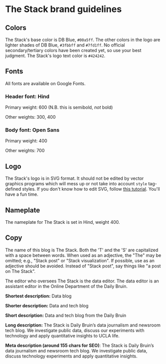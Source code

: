# The Stack brand guidelines 

## Colors

The Stack's base color is DB Blue, `#00a5ff`. The other colors in the logo are lighter shades of DB Blue, `#3fbbff` and `#7fd1ff`. No official secondary/tertiary colors have been created yet, so use your best judgment. The Stack's logo text color is `#424242`.


## Fonts

All fonts are available on Google Fonts.

### Header font: Hind

Primary weight: 600 (N.B. this is semibold, *not* bold)

Other weights: 300, 400

### Body font: Open Sans

Primary weight: 400

Other weights: 700


## Logo

The Stack's logo is in SVG format. It should not be edited by vector graphics programs which will mess up or not take into account `style` tag-defined styles. If you don't know how to edit SVG, follow [this tutorial](http://tutorials.jenkov.com/svg/index.html). You'll have a fun time.


## Nameplate

The nameplate for The Stack is set in Hind, weight 400. 


## Copy

The name of this blog is The Stack. Both the 'T' and the 'S' are capitalized with a space between words. When used as an adjective, the "The" may be omitted; e.g., "Stack post" or "Stack visualization". If possible, use as an adjective should be avoided. Instead of "Stack post", say things like "a post on The Stack".

The editor who oversees The Stack is the data editor. The data editor is an assistant editor in the Online Department of the Daily Bruin.

**Shortest description:** Data blog

**Shorter description:** Data and tech blog

**Short description:** Data and tech blog from the Daily Bruin

**Long description:** The Stack is Daily Bruin’s data journalism and newsroom tech blog. We investigate public data, discuss our experiments with technology and apply quantitative insights to UCLA life.

**Meta description (around 155 chars for SEO)**: The Stack is Daily Bruin’s data journalism and newsroom tech blog. We investigate public data, discuss technology experiments and apply quantitative insights.
